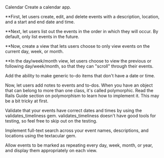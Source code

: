 Calendar
Create a calendar app.

**First, let users create, edit, and delete events with a description, location, and a start and end date and time.

**Next, let users list out the events in the order in which they will occur. By default, only list events in the future.

**Now, create a view that lets users choose to only view events on the current day, week, or month.

**In the day/week/month view, let users choose to view the previous or following day/week/month, so that they can "scroll" through their events.

Add the ability to make generic to-do items that don't have a date or time.

Now, let users add notes to events and to-dos. When you have an object that can belong to more than one class, it's called polymorphic. Read the Rails Guide section on polymorphism to learn how to implement it. This may be a bit tricky at first.

Validate that your events have correct dates and times by using the validates_timeliness gem. validates_timeliness doesn't have good tools for testing, so feel free to skip out on the testing.

Implement full-text search across your event names, descriptions, and locations using the textacular gem.

Allow events to be marked as repeating every day, week, month, or year, and display them appropriately on each view.
